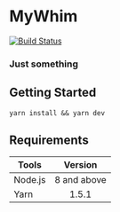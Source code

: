 # MyWhim

[![Build Status](https://travis-ci.org/pickyDude/mywhim.svg?branch=master)](https://travis-ci.org/pickyDude/mywhim)

### Just something

## Getting Started

```
yarn install && yarn dev
```

## Requirements

| Tools   |   Version   |
| ------- | :---------: |
| Node.js | 8 and above |
| Yarn    |    1.5.1    |
